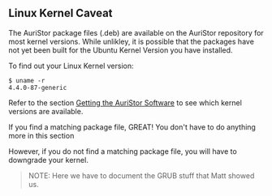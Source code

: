 ## Linux Kernel Caveat

The AuriStor package files (.deb) are available on the AuriStor repository for most kernel versions. While unlikley, it is possible that the packages have not yet been built for the Ubuntu Kernel Version you have installed.

To find out your Linux Kernel version:  
    
>
```
$ uname -r
4.4.0-87-generic
```

Refer to the section [Getting the AuriStor Software]("getAuriStorSoftware.md") to see which kernel versions are available.

If you find a matching package file, GREAT!  You don't have to do anything more in this section

However, if you do not find a matching package file, you will have to downgrade your kernel. 

> NOTE: Here we have to document the GRUB stuff that Matt showed us.


<!--stackedit_data:
eyJoaXN0b3J5IjpbMTU0NDc5MTYzNF19
-->